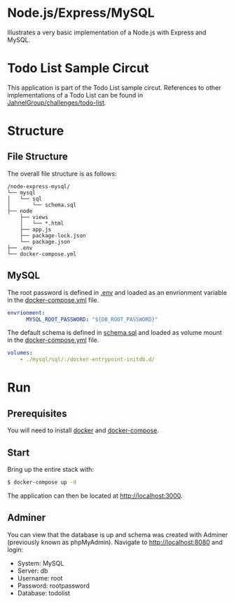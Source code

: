 Node.js/Express/MySQL
===================================
Illustrates a very basic implementation of a Node.js with Express and MySQL.

# Todo List Sample Circut

This application is part of the Todo List sample circut. References to other implementations of a Todo List can be found in [JahnelGroup/challenges/todo-list](https://github.com/JahnelGroup/challenges/tree/master/todo-list).

# Structure

## File Structure

The overall file structure is as follows:

```text
/node-express-mysql/
└── mysql
│   └── sql
│       └── schema.sql
├── node
    ├── views
    │   └── *.html
    ├── app.js
    ├── package-lock.json
    └── package.json
├── .env
└── docker-compose.yml
```

## MySQL

The root password is defined in [.env](./.env) and loaded as an envrionment variable in the [docker-compose.yml](./docker-compose.yml) file.

```yml
envrionment:
      MYSQL_ROOT_PASSWORD: "${DB_ROOT_PASSWORD}"
```

The default schema is defined in [schema.sql](./mysql/sql/schema.sql) and loaded as volume mount in the [docker-compose.yml](./docker-compose.yml) file.

```yml
volumes:
    - ./mysql/sql/:/docker-entrypoint-initdb.d/
```

# Run

## Prerequisites

You will need to install [docker](https://docs.docker.com/install/) and [docker-compose](https://docs.docker.com/compose/install).

## Start

Bring up the entire stack with:

```bash
$ docker-compose up -d
```

The application can then be located at [http://localhost:3000](http://localhost:3000).

## Adminer

You can view that the database is up and schema was created with Adminer (previously known as phpMyAdmin). Navigate to [http://localhost:8080](http://localhost:8080) and login:

* System: MySQL
* Server: db
* Username: root
* Password: rootpassword
* Database: todolist